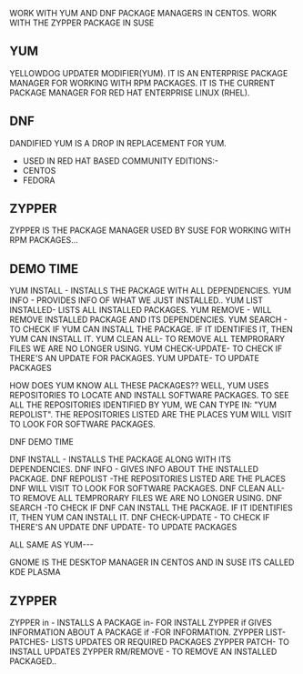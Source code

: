 WORK WITH YUM AND DNF PACKAGE MANAGERS IN CENTOS.
WORK WITH THE ZYPPER PACKAGE IN SUSE

YUM
--
YELLOWDOG UPDATER MODIFIER(YUM). IT IS AN ENTERPRISE PACKAGE MANAGER FOR WORKING WITH RPM PACKAGES. IT IS THE CURRENT PACKAGE MANAGER FOR RED HAT ENTERPRISE LINUX (RHEL).

DNF
--
DANDIFIED YUM IS A DROP IN REPLACEMENT FOR YUM.
- USED IN RED HAT BASED COMMUNITY EDITIONS:-
- CENTOS
- FEDORA

ZYPPER 
--
ZYPPER IS THE PACKAGE MANAGER USED BY SUSE FOR WORKING WITH RPM PACKAGES...


DEMO TIME
--
YUM INSTALL <PACKAGE NAME>- INSTALLS THE PACKAGE WITH ALL DEPENDENCIES.
YUM INFO <PACKAGE NAME>- PROVIDES INFO OF WHAT WE JUST INSTALLED..
YUM LIST INSTALLED- LISTS ALL INSTALLED PACKAGES.
YUM REMOVE <PACKAGE NAME> - WILL REMOVE INSTALLED PACKAGE AND ITS DEPENDENCIES.
YUM SEARCH <PACKAGE NAME>- TO CHECK IF YUM CAN INSTALL THE PACKAGE. IF IT IDENTIFIES IT, THEN YUM CAN INSTALL IT.
YUM CLEAN ALL- TO REMOVE ALL TEMPRORARY FILES WE ARE NO LONGER USING.
YUM CHECK-UPDATE- TO CHECK IF THERE'S AN UPDATE FOR PACKAGES.
YUM UPDATE- TO UPDATE PACKAGES

HOW DOES YUM KNOW ALL THESE PACKAGES??
WELL, YUM USES REPOSITORIES TO LOCATE AND INSTALL SOFTWARE PACKAGES. TO SEE ALL THE REPOSITORIES IDENTIFIED BY YUM, WE CAN TYPE IN:  "YUM REPOLIST". THE REPOSITORIES LISTED ARE THE PLACES YUM WILL VISIT TO LOOK FOR SOFTWARE PACKAGES.

DNF DEMO TIME

DNF INSTALL <PACKAGE NAME>- INSTALLS THE PACKAGE ALONG WITH ITS DEPENDENCIES.
DNF INFO <PACKAGE NAME>- GIVES INFO ABOUT THE INSTALLED PACKAGE.
DNF REPOLIST -THE REPOSITORIES LISTED ARE THE PLACES DNF WILL VISIT TO LOOK FOR SOFTWARE PACKAGES.
DNF CLEAN ALL- TO REMOVE ALL TEMPRORARY FILES WE ARE NO LONGER USING.
DNF SEARCH <PACKAGE NAME> -TO CHECK IF DNF CAN INSTALL THE PACKAGE. IF IT IDENTIFIES IT, THEN YUM CAN INSTALL IT.
DNF CHECK-UPDATE - TO CHECK IF THERE'S AN UPDATE
DNF UPDATE-  TO UPDATE PACKAGES

ALL SAME AS YUM---

GNOME IS THE DESKTOP MANAGER IN CENTOS AND IN SUSE ITS CALLED KDE PLASMA

ZYPPER
--
ZYPPER in <PACKAGE NAME>- INSTALLS A PACKAGE
in- FOR INSTALL 
ZYPPER if <PACKAGE NAME> GIVES INFORMATION ABOUT A PACKAGE
if -FOR INFORMATION.
ZYPPER LIST-PATCHES- LISTS UPDATES OR REQUIRED PACKAGES
ZYPPER PATCH- TO INSTALL UPDATES
ZYPPER RM/REMOVE <PACKAGE NAME>- TO REMOVE AN INSTALLED PACKAGED..




